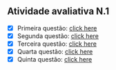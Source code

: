 ## Atividade avaliativa N.1 

- [x] Primeira questão: <a href="questions/01.por">click here</a>
- [x] Segunda questão: <a href="./questions/02.por">click here</a>
- [x] Terceira questão: <a href="./questions/03.por">click here</a>
- [x] Quarta questão: <a href="./questions/04.por">click here</a>
- [x] Quinta questão: <a href="./questions/05.por">click here</a>
